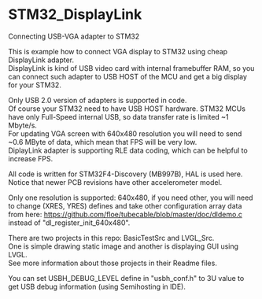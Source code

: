 # STM32_DisplayLink
Connecting USB-VGA adapter to STM32  
  
This is example how to connect VGA display to STM32 using cheap DisplayLink adapter.  
DisplayLink is kind of USB video card with internal framebuffer RAM, 
so you can connect such adapter to USB HOST of the MCU and get a big display for your STM32.  
  
Only USB 2.0 version of adapters is supported in code.  
Of course your STM32 need to have USB HOST hardware. STM32 MCUs have only Full-Speed internal USB, so data transfer rate is limited ~1 Mbyte/s.  
For updating VGA screen with 640x480 resolution you will need to send ~0.6 MByte of data, which mean that FPS will be very low.  
DiplayLink adapter is supporting RLE data coding, which can be helpful to increase FPS.  

All code is written for STM32F4-Discovery (MB997B), HAL is used here. Notice that newer PCB revisions have other accelerometer model.  
  
Only one resolution is supported: 640x480, if you need other, you will need to change (XRES, YRES) defines and take other configuration 
array data from here: https://github.com/floe/tubecable/blob/master/doc/dldemo.c instead of "dl_register_init_640x480".  

There are two projects in this repo: BasicTestSrc and LVGL_Src.  
One is simple drawing static image and another is displaying GUI using LVGL.  
See more information about those projects in their Readme files.  
  
You can set USBH_DEBUG_LEVEL define in "usbh_conf.h" to 3U value to get USB debug information (using Semihosting in IDE).  

